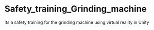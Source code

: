 # Safety_training_Grinding_machine
Its a safety training for the grinding machine using virtual reality in Unity
